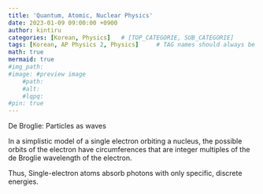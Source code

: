 ```yaml
---
title: 'Quantum, Atomic, Nuclear Physics'
date: 2023-01-09 09:00:00 +0900
author: kintiru
categories: [Korean, Physics]   # [TOP_CATEGORIE, SUB_CATEGORIE]
tags: [Korean, AP Physics 2, Physics]     # TAG names should always be lowercase
math: true
mermaid: true
#img_path: 
#image: #preview image
    #path:
    #alt:
    #lqpq:
#pin: true
---
```

<!--- 
Include script per post to prevent version break and better per post management
-->
<script src="https://cdn.jsdelivr.net/npm/chart.js@4.1.2/dist/chart.umd.js"></script>


De Broglie: Particles as waves

In a simplistic model of a single electron orbiting a nucleus, the possible orbits of the electron have circumferences that are integer multiples of the de Broglie wavelength of the electron.

Thus, Single-electron atoms absorb photons with only specific, discrete energies.